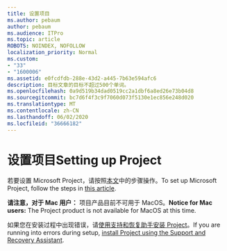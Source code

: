 ```yaml
---
title: 设置项目
ms.author: pebaum
author: pebaum
ms.audience: ITPro
ms.topic: article
ROBOTS: NOINDEX, NOFOLLOW
localization_priority: Normal
ms.custom:
- "33"
- "1600006"
ms.assetid: e0fcdfdb-288e-43d2-a445-7b63e594afc6
description: 目标文章的目标不超过500个单词。
ms.openlocfilehash: 0a9d519b34dad0519cc2a1dbf6a8ed26e73b04d8
ms.sourcegitcommit: bc7d6f4f3c9f7060d073f5130e1ec856e248d020
ms.translationtype: MT
ms.contentlocale: zh-CN
ms.lasthandoff: 06/02/2020
ms.locfileid: "36666182"
---
```

# <a name="setting-up-project"></a><span data-ttu-id="7b975-103">设置项目</span><span class="sxs-lookup"><span data-stu-id="7b975-103">Setting up Project</span></span>

 <span data-ttu-id="7b975-104">若要设置 Microsoft Project，请按照[本文](https://support.office.com/article/7059249b-d9fe-4d61-ab96-5c5bf435f281.aspx)中的步骤操作。</span><span class="sxs-lookup"><span data-stu-id="7b975-104">To set up Microsoft Project, follow the steps in [this article](https://support.office.com/article/7059249b-d9fe-4d61-ab96-5c5bf435f281.aspx).</span></span>

<span data-ttu-id="7b975-105">**请注意，对于 Mac 用户：** 项目产品目前不可用于 MacOS。</span><span class="sxs-lookup"><span data-stu-id="7b975-105">**Notice for Mac users:** The Project product is not available for MacOS at this time.</span></span> 
  
<span data-ttu-id="7b975-106">如果您在安装过程中出现错误，请[使用支持和恢复助手安装 Project](https://aka.ms/SaRA-ProjectSetupScenario)。</span><span class="sxs-lookup"><span data-stu-id="7b975-106">If you are running into errors during setup, [install Project using the Support and Recovery Assistant](https://aka.ms/SaRA-ProjectSetupScenario).</span></span>
